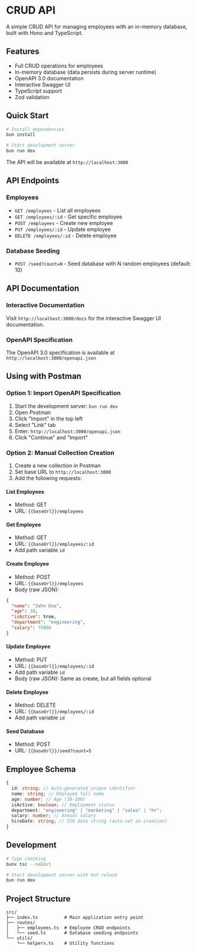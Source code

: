 # CRUD API

A simple CRUD API for managing employees with an in-memory database, built with Hono and TypeScript.

## Features

- Full CRUD operations for employees
- In-memory database (data persists during server runtime)
- OpenAPI 3.0 documentation
- Interactive Swagger UI
- TypeScript support
- Zod validation

## Quick Start

```bash
# Install dependencies
bun install

# Start development server
bun run dev
```

The API will be available at `http://localhost:3000`

## API Endpoints

### Employees

- `GET /employees` - List all employees
- `GET /employees/:id` - Get specific employee
- `POST /employees` - Create new employee
- `PUT /employees/:id` - Update employee
- `DELETE /employees/:id` - Delete employee

### Database Seeding

- `POST /seed?count=N` - Seed database with N random employees (default: 10)

## API Documentation

### Interactive Documentation

Visit `http://localhost:3000/docs` for the interactive Swagger UI documentation.

### OpenAPI Specification

The OpenAPI 3.0 specification is available at `http://localhost:3000/openapi.json`

## Using with Postman

### Option 1: Import OpenAPI Specification

1. Start the development server: `bun run dev`
2. Open Postman
3. Click "Import" in the top left
4. Select "Link" tab
5. Enter: `http://localhost:3000/openapi.json`
6. Click "Continue" and "Import"

### Option 2: Manual Collection Creation

1. Create a new collection in Postman
2. Set base URL to `http://localhost:3000`
3. Add the following requests:

#### List Employees

- Method: GET
- URL: `{{baseUrl}}/employees`

#### Get Employee

- Method: GET
- URL: `{{baseUrl}}/employees/:id`
- Add path variable `id`

#### Create Employee

- Method: POST
- URL: `{{baseUrl}}/employees`
- Body (raw JSON):

```json
{
  "name": "John Doe",
  "age": 30,
  "isActive": true,
  "department": "engineering",
  "salary": 75000
}
```

#### Update Employee

- Method: PUT
- URL: `{{baseUrl}}/employees/:id`
- Add path variable `id`
- Body (raw JSON): Same as create, but all fields optional

#### Delete Employee

- Method: DELETE
- URL: `{{baseUrl}}/employees/:id`
- Add path variable `id`

#### Seed Database

- Method: POST
- URL: `{{baseUrl}}/seed?count=5`

## Employee Schema

```typescript
{
  id: string; // Auto-generated unique identifier
  name: string; // Employee full name
  age: number; // Age (18-100)
  isActive: boolean; // Employment status
  department: "engineering" | "marketing" | "sales" | "hr";
  salary: number; // Annual salary
  hireDate: string; // ISO date string (auto-set on creation)
}
```

## Development

```bash
# Type checking
bunx tsc --noEmit

# Start development server with hot reload
bun run dev
```

## Project Structure

```
src/
├── index.ts          # Main application entry point
├── routes/
│   ├── employees.ts  # Employee CRUD endpoints
│   └── seed.ts       # Database seeding endpoints
└── utils/
    └── helpers.ts    # Utility functions
```
